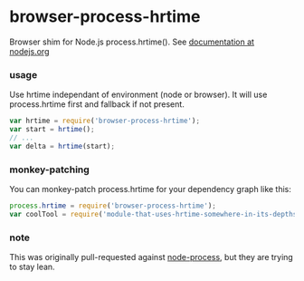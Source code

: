 # browser-process-hrtime

Browser shim for Node.js process.hrtime().
See [documentation at nodejs.org](http://nodejs.org/api/process.html#process_process_hrtime)

### usage

Use hrtime independant of environment (node or browser).
It will use process.hrtime first and fallback if not present.

```js
var hrtime = require('browser-process-hrtime');
var start = hrtime();
// ...
var delta = hrtime(start);
```

### monkey-patching

You can monkey-patch process.hrtime for your dependency graph like this:

```js
process.hrtime = require('browser-process-hrtime');
var coolTool = require('module-that-uses-hrtime-somewhere-in-its-depths');
```

### note

This was originally pull-requested against [node-process](https://github.com/defunctzombie/node-process),
but they are trying to stay lean.
